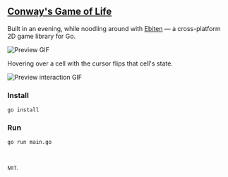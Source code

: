 ## [Conway's Game of Life](https://en.wikipedia.org/wiki/Conway%27s_Game_of_Life)

Built in an evening, while noodling around with [Ebiten](https://github.com/hajimehoshi/ebiten) — a cross-platform 2D game library for Go.

![Preview GIF](https://github.com/healeycodes/conways-game-of-life/raw/master/preview.gif)

Hovering over a cell with the cursor flips that cell's state.

![Preview interaction GIF](https://github.com/healeycodes/conways-game-of-life/raw/master/preview-interaction.gif)

### Install

`go install`

### Run

`go run main.go`

<br>

<small>MIT.</small>
